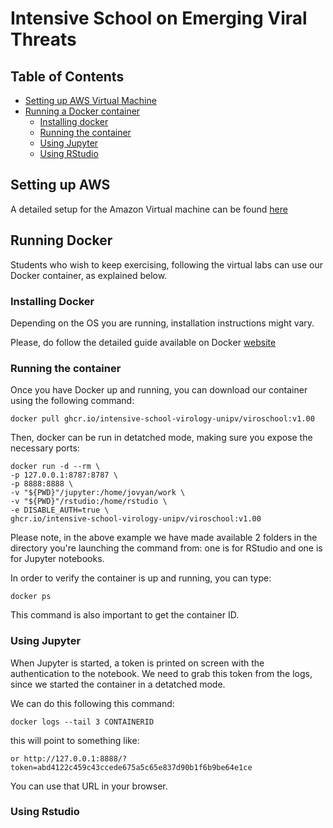 # Intensive School on Emerging Viral Threats

## Table of Contents

* [Setting up AWS Virtual Machine](#setting-up-aws)
* [Running a Docker container](#running-docker)
    * [Installing docker](#installing-docker)
    * [Running the container](#running-the-container)
    * [Using Jupyter](#using-jupyter)
    * [Using RStudio](#using-rstudio)



## Setting up AWS

A detailed setup for the Amazon Virtual machine can be found [here](setup_vm.md)


## Running Docker

Students who wish to keep exercising, following the virtual labs can use our Docker container, as explained below.

### Installing Docker

Depending on the OS you are running, installation instructions might vary.

Please, do follow the detailed guide available on Docker [website](https://docs.docker.com/get-docker/)

### Running the container

Once you have Docker up and running, you can download our container using the following command:

```{bash}
docker pull ghcr.io/intensive-school-virology-unipv/viroschool:v1.00
```

Then, docker can be run in detatched mode, making sure you expose the necessary ports:


```{bash}
docker run -d --rm \
-p 127.0.0.1:8787:8787 \
-p 8888:8888 \
-v "${PWD}"/jupyter:/home/jovyan/work \
-v "${PWD}"/rstudio:/home/rstudio \
-e DISABLE_AUTH=true \
ghcr.io/intensive-school-virology-unipv/viroschool:v1.00
```

Please note, in the above example we have made available 2 folders in the directory you're launching the command from: one is for RStudio and one is for Jupyter notebooks.

In order to verify the container is up and running, you can type:


```{bash}
docker ps
```

This command is also important to get the container ID.

### Using Jupyter

When Jupyter is started, a token is printed on screen with the authentication to the notebook. We need to grab this token from the logs, since we started the container in a detatched mode.

We can do this following this command:

```{bash}
docker logs --tail 3 CONTAINERID
```

this will point to something like:

```
or http://127.0.0.1:8888/?token=abd4122c459c43ccede675a5c65e837d90b1f6b9be64e1ce
```

You can use that URL in your browser.

### Using Rstudio
